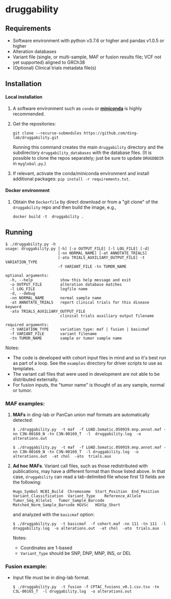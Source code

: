 # druggability

## Requirements
- Software environment with python v3.7.6 or higher and pandas v1.0.5 or higher
- Alteration databases
- Variant file (single, or multi-sample, MAF or fusion results file; VCF not yet supported) aligned to GRCh38
- (Optional) Clinical trials metadata file(s)

## Installation
#### Local installation
1. A software environment such as `conda` or **[miniconda](https://docs.conda.io/en/latest/miniconda.html)** is highly recommended.
2. Get the repositories:

   `git clone --recurse-submodules https://github.com/ding-lab/druggability.git`

   Running this command creates the main `druggability` directory and the subdirectory `druggability_databases` with the database files. (It is possible to clone the repos separately; just be sure to update `DRUGDBDIR` in `myglobal.py`.)

3. If relevant, activate the conda/miniconda environment and install additional packages: `pip install -r requirements.txt`.

#### Docker environment
1. Obtain the `Dockerfile` by direct download or from a "git clone" of the `druggability` repo and then build the image, e.g.,

   `docker build -t  druggability .`


## Running
```
$ ./druggability.py -h
usage: druggability.py [-h] [-o OUTPUT_FILE] [-l LOG_FILE] [-d]
                       [-nn NORMAL_NAME] [-at ANNOTATE_TRIALS]
                       [-ato TRIALS_AUXILIARY_OUTPUT_FILE] -t VARIATION_TYPE
                       -f VARIANT_FILE -tn TUMOR_NAME

optional arguments:
  -h, --help            show this help message and exit
  -o OUTPUT_FILE        alteration database matches
  -l LOG_FILE           logfile name
  -d, --debug
  -nn NORMAL_NAME       normal sample name
  -at ANNOTATE_TRIALS   report clinical trials for this disease keyword
  -ato TRIALS_AUXILIARY_OUTPUT_FILE
                        clinical trials auxiliary output filename

required arguments:
  -t VARIATION_TYPE     variation type: maf | fusion | basicmaf
  -f VARIANT_FILE       variant filename
  -tn TUMOR_NAME        sample or tumor sample name
```
Notes:
- The code is developed with cohort input files in mind and so it's best run as part of a loop. See the `examples` directory for driver scripts to use as templates.
- The variant call files that were used in development are not able to be distributed externally.
- For fusion inputs, the "tumor name" is thought of as any sample, normal or tumor.

### MAF examples:
1. **MAFs** in ding-lab or PanCan union maf formats are automatically detected:
    ```
    $ ./druggability.py  -t maf  -f LUAD.Somatic.050919.mnp.annot.maf -nn C3N-00169_N -tn C3N-00169_T  -l  druggability.log  -o alterations.out
    ```
    ```
    $ ./druggability.py  -t maf  -f LUAD.Somatic.050919.mnp.annot.maf -nn C3N-00169_N -tn C3N-00169_T  -l druggability.log  -o alterations.out  -at chol  -ato  trials.aux
    ```

2. **Ad hoc MAFs**. Variant call files, such as those redistributed with publications, may have a different format than those listed above. In that case, `druggability` can read a tab-delimited file whose first 13 fields are the following:
    ```
    Hugo_Symbol	NCBI_Build	Chromosome	Start_Position	End_Position	Variant_Classification	Variant_Type	Reference_Allele	Tumor_Seq_Allele1	Tumor_Sample_Barcode	Matched_Norm_Sample_Barcode	HGVSc	HGVSp_Short
    ```

    and analyzed with the `basicmaf` option:

    ```
    $ ./druggability.py  -t basicmaf  -f cohort.maf -nn 111 -tn 111  -l druggability.log  -o alterations.out  -at chol  -ato  trials.aux
    ```
    Notes:
	- Coordinates are 1-based
	- `Variant_Type` should be SNP, DNP, MNP, INS, or DEL

### Fusion example:
- Input file must be in ding-lab format.
    ```
    $ ./druggability.py  -t fusion -f CPTAC_fusions_v0.1.csv.tsv -tn C3L-00165_T  -l druggability.log  -o alterations.out
    ```
